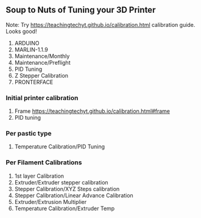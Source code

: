 
## Soup to Nuts of Tuning your 3D Printer

Note: Try https://teachingtechyt.github.io/calibration.html calibration guide. Looks good!

1. ARDUINO
2. MARLIN-1.1.9
3. Maintenance/Monthly
4. Maintenance/Preflight
5. PID Tuning
6. Z Stepper Calibration
7. PRONTERFACE

### Initial printer calibration
1. Frame https://teachingtechyt.github.io/calibration.html#frame
2. PID tuning 
### Per pastic type
1. Temperature Calibration/PID Tuning

### Per Filament Calibrations
1. 1st layer Calibration
2. Extruder/Extruder stepper calibration
3. Stepper Calibration/XYZ Steps calibration
4. Stepper Calibration/Linear Advance Calibration
5. Extruder/Extrusion Multiplier
6. Temperature Calibration/Extruder Temp
<!--stackedit_data:
eyJoaXN0b3J5IjpbMTI3MzY1MjM4NywtNzY5NDcyNzU3LC03Mj
kzNzQwNjQsNTEwNDcwMDYxLDgxOTY2MjIwNCw1OTY5NjUwODYs
OTAxNDM3MDc2LDY1MDY2OTQ3OSwxMDAyNDQzMiwxNDc0ODA0MT
I1LC02OTI4MDkwMDldfQ==
-->